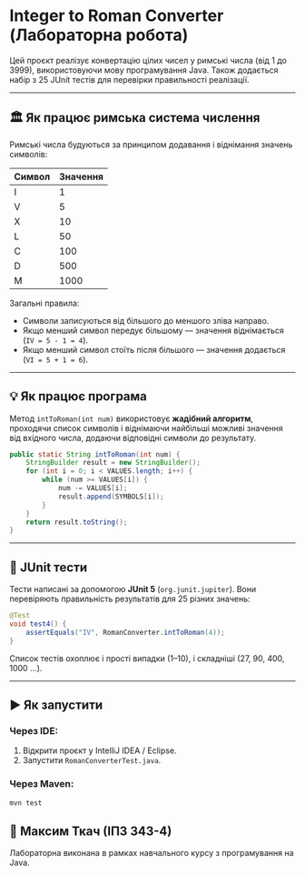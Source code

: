 # Integer to Roman Converter (Лабораторна робота)

Цей проєкт реалізує конвертацію цілих чисел у римські числа (від 1 до 3999), використовуючи мову програмування Java. Також додається набір з 25 JUnit тестів для перевірки правильності реалізації.

---

## 🏛️ Як працює римська система числення

Римські числа будуються за принципом додавання і віднімання значень символів:

| Символ | Значення |
|--------|----------|
| I      | 1        |
| V      | 5        |
| X      | 10       |
| L      | 50       |
| C      | 100      |
| D      | 500      |
| M      | 1000     |

Загальні правила:
- Символи записуються від більшого до меншого зліва направо.
- Якщо менший символ передує більшому — значення віднімається (`IV = 5 - 1 = 4`).
- Якщо менший символ стоїть після більшого — значення додається (`VI = 5 + 1 = 6`).

---

## 💡 Як працює програма

Метод `intToRoman(int num)` використовує **жадібний алгоритм**, проходячи список символів і віднімаючи найбільші можливі значення від вхідного числа, додаючи відповідні символи до результату.

```java
public static String intToRoman(int num) {
    StringBuilder result = new StringBuilder();
    for (int i = 0; i < VALUES.length; i++) {
        while (num >= VALUES[i]) {
            num -= VALUES[i];
            result.append(SYMBOLS[i]);
        }
    }
    return result.toString();
}
```

---

## 🧪 JUnit тести

Тести написані за допомогою **JUnit 5** (`org.junit.jupiter`). Вони перевіряють правильність результатів для 25 різних значень:

```java
@Test
void test4() {
    assertEquals("IV", RomanConverter.intToRoman(4));
}
```

Список тестів охоплює і прості випадки (1–10), і складніші (27, 90, 400, 1000 ...).

---

## ▶️ Як запустити

### Через IDE:
1. Відкрити проєкт у IntelliJ IDEA / Eclipse.
2. Запустити `RomanConverterTest.java`.

### Через Maven:
```bash
mvn test
```

## 🧠 Максим Ткач (ІПЗ 343-4)

Лабораторна виконана в рамках навчального курсу з програмування на Java.
